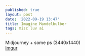 ```yaml
---
published: true
layout: post
date: '2022-09-19 13:47'
title: Imagine Mandelbulber
tags: misc luv ai
---
```

Midjourney + some ps (3440x1440)   
[Imgur](https://i.imgur.com/8w1xim3.png)
